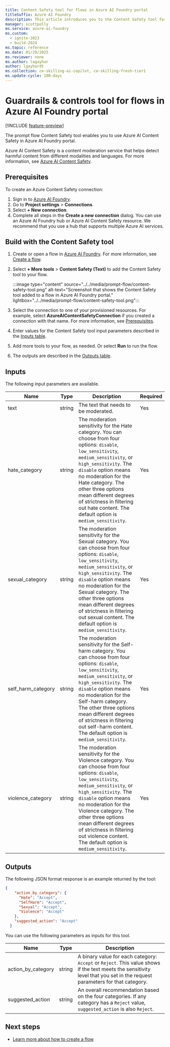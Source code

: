 ```yaml
---
title: Content Safety tool for flows in Azure AI Foundry portal
titleSuffix: Azure AI Foundry
description: This article introduces you to the Content Safety tool for flows in Azure AI Foundry portal.
manager: scottpolly
ms.service: azure-ai-foundry
ms.custom:
  - ignite-2023
  - build-2024
ms.topic: reference
ms.date: 01/29/2025
ms.reviewer: none
ms.author: lagayhar
author: lgayhardt
ms.collection: ce-skilling-ai-copilot, ce-skilling-fresh-tier1
ms.update-cycle: 180-days
---
```


# Guardrails & controls tool for flows in Azure AI Foundry portal

[!INCLUDE [feature-preview](../../includes/feature-preview.md)]

The prompt flow Content Safety tool enables you to use Azure AI Content Safety in Azure AI Foundry portal.

Azure AI Content Safety is a content moderation service that helps detect harmful content from different modalities and languages. For more information, see [Azure AI Content Safety](/azure/ai-services/content-safety/).

## Prerequisites

To create an Azure Content Safety connection:

1. Sign in to [Azure AI Foundry](https://ml.azure.com/).
1. Go to **Project settings** > **Connections**.
1. Select **+ New connection**.
1. Complete all steps in the **Create a new connection** dialog. You can use an Azure AI Foundry hub or Azure AI Content Safety resource. We recommend that you use a hub that supports multiple Azure AI services.

## Build with the Content Safety tool

1. Create or open a flow in [Azure AI Foundry](https://ai.azure.com). For more information, see [Create a flow](../flow-develop.md).
1. Select **+ More tools** > **Content Safety (Text)** to add the Content Safety tool to your flow.

    :::image type="content" source="../../media/prompt-flow/content-safety-tool.png" alt-text="Screenshot that shows the Content Safety tool added to a flow in Azure AI Foundry portal." lightbox="../../media/prompt-flow/content-safety-tool.png":::

1. Select the connection to one of your provisioned resources. For example, select **AzureAIContentSafetyConnection** if you created a connection with that name. For more information, see [Prerequisites](#prerequisites).
1. Enter values for the Content Safety tool input parameters described in the [Inputs table](#inputs).
1. Add more tools to your flow, as needed. Or select **Run** to run the flow.
1. The outputs are described in the [Outputs table](#outputs).

## Inputs

The following input parameters are available.

| Name | Type | Description | Required |
| ---- | ---- | ----------- | -------- |
| text | string | The text that needs to be moderated. | Yes |
| hate_category | string | The moderation sensitivity for the Hate category. You can choose from four options: `disable`, `low_sensitivity`, `medium_sensitivity`, or `high_sensitivity`. The `disable` option means no moderation for the Hate category. The other three options mean different degrees of strictness in filtering out hate content. The default option is `medium_sensitivity`. | Yes |
| sexual_category | string | The moderation sensitivity for the Sexual category. You can choose from four options: `disable`, `low_sensitivity`, `medium_sensitivity`, or `high_sensitivity`. The `disable` option means no moderation for the Sexual category. The other three options mean different degrees of strictness in filtering out sexual content. The default option is `medium_sensitivity`. | Yes |
| self_harm_category | string | The moderation sensitivity for the Self-harm category. You can choose from four options: `disable`, `low_sensitivity`, `medium_sensitivity`, or `high_sensitivity`. The `disable` option means no moderation for the Self-harm category. The other three options mean different degrees of strictness in filtering out self-harm content. The default option is `medium_sensitivity`. | Yes |
| violence_category | string | The moderation sensitivity for the Violence category. You can choose from four options: `disable`, `low_sensitivity`, `medium_sensitivity`, or `high_sensitivity`. The `disable` option means no moderation for the Violence category. The other three options mean different degrees of strictness in filtering out violence content. The default option is `medium_sensitivity`. | Yes |

## Outputs

The following JSON format response is an example returned by the tool:

```json
{
    "action_by_category": {
      "Hate": "Accept",
      "SelfHarm": "Accept",
      "Sexual": "Accept",
      "Violence": "Accept"
    },
    "suggested_action": "Accept"
  }
```

You can use the following parameters as inputs for this tool.

| Name | Type | Description | 
| ---- | ---- | ----------- | 
| action_by_category | string | A binary value for each category: `Accept` or `Reject`. This value shows if the text meets the sensitivity level that you set in the request parameters for that category. | 
| suggested_action | string | An overall recommendation based on the four categories. If any category has a `Reject` value, `suggested_action` is also `Reject`. |

## Next steps

- [Learn more about how to create a flow](../flow-develop.md)
